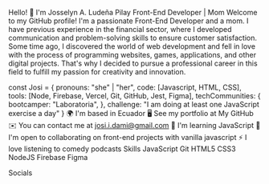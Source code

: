 Hello! 👋 I'm Josselyn A. Ludeña Pilay
Front-End Developer | Mom
Welcome to my GitHub profile! I'm a passionate Front-End Developer and a mom. I have previous experience in the financial sector, where I developed communication and problem-solving skills to ensure customer satisfaction. Some time ago, I discovered the world of web development and fell in love with the process of programming websites, games, applications, and other digital projects. That's why I decided to pursue a professional career in this field to fulfill my passion for creativity and innovation.

const Josi = {
  pronouns: "she" | "her",
  code: [Javascript, HTML, CSS],
  tools: [Node, Firebase, Vercel, Git, GitHub, Jest, Figma],
  techCommunities: {
                        bootcamper: "Laboratoria",
                      },
 challenge: "I am doing at least one JavaScript exercise a day"
}
🌍  I'm based in Ecuador
🖥️  See my portfolio at My GitHub
✉️  You can contact me at josi.i.dami@gmail.com
🧠  I'm learning JavaScript
🤝  I'm open to collaborating on front-end projects with vanilla javascript
⚡  I love listening to comedy podcasts
Skills
JavaScript Git HTML5 CSS3 NodeJS Firebase Figma

Socials
 
